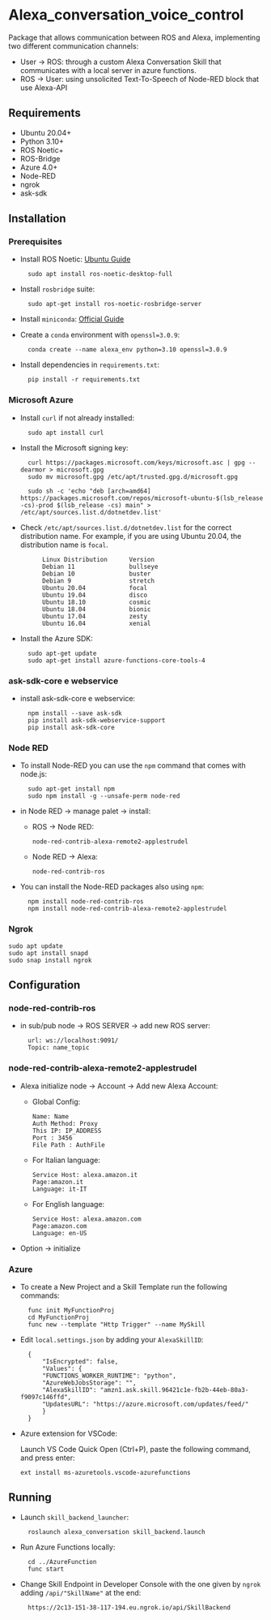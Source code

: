# Alexa_conversation_voice_control

Package that allows communication between ROS and Alexa, implementing two different communication channels:

- User → ROS: through a custom Alexa Conversation Skill that communicates with a local server in azure functions.
- ROS → User: using unsolicited Text-To-Speech of Node-RED block that use Alexa-API

## Requirements

- Ubuntu 20.04+
- Python 3.10+
- ROS Noetic+
- ROS-Bridge
- Azure 4.0+
- Node-RED
- ngrok
- ask-sdk

## Installation

### Prerequisites

- Install ROS Noetic: [Ubuntu Guide](http://wiki.ros.org/noetic/Installation/Ubuntu)

        sudo apt install ros-noetic-desktop-full

- Install `rosbridge` suite:

        sudo apt-get install ros-noetic-rosbridge-server

- Install `miniconda`: [Official Guide](https://docs.conda.io/en/main/miniconda.html)

- Create a `conda` environment with `openssl=3.0.9`:

        conda create --name alexa_env python=3.10 openssl=3.0.9

- Install dependencies in `requirements.txt`:

        pip install -r requirements.txt

### Microsoft Azure

- Install `curl` if not already installed:

        sudo apt install curl

- Install the Microsoft signing key:

        curl https://packages.microsoft.com/keys/microsoft.asc | gpg --dearmor > microsoft.gpg
        sudo mv microsoft.gpg /etc/apt/trusted.gpg.d/microsoft.gpg

        sudo sh -c 'echo "deb [arch=amd64] https://packages.microsoft.com/repos/microsoft-ubuntu-$(lsb_release -cs)-prod $(lsb_release -cs) main" > /etc/apt/sources.list.d/dotnetdev.list'

- Check `/etc/apt/sources.list.d/dotnetdev.list` for the correct distribution name. For example, if you are using Ubuntu 20.04, the distribution name is `focal`.

            Linux Distribution      Version
            Debian 11               bullseye
            Debian 10               buster
            Debian 9                stretch
            Ubuntu 20.04            focal
            Ubuntu 19.04            disco
            Ubuntu 18.10            cosmic
            Ubuntu 18.04            bionic
            Ubuntu 17.04            zesty
            Ubuntu 16.04            xenial

- Install the Azure SDK:

        sudo apt-get update
        sudo apt-get install azure-functions-core-tools-4

### ask-sdk-core e webservice

- install ask-sdk-core e webservice:

        npm install --save ask-sdk
        pip install ask-sdk-webservice-support
        pip install ask-sdk-core

### Node RED

- To install Node-RED you can use the `npm` command that comes with node.js:

        sudo apt-get install npm
        sudo npm install -g --unsafe-perm node-red

- in Node RED → manage palet → install:

  - ROS → Node RED:

        node-red-contrib-alexa-remote2-applestrudel

  - Node RED → Alexa:

        node-red-contrib-ros

- You can install the Node-RED packages also using `npm`:

        npm install node-red-contrib-ros
        npm install node-red-contrib-alexa-remote2-applestrudel

### Ngrok

    sudo apt update
    sudo apt install snapd
    sudo snap install ngrok

## Configuration

### node-red-contrib-ros

- in sub/pub node → ROS SERVER → add new ROS server:

        url: ws://localhost:9091/
        Topic: name_topic

### node-red-contrib-alexa-remote2-applestrudel

- Alexa initialize node → Account → Add new Alexa Account:

  - Global Config:

        Name: Name
        Auth Method: Proxy
        This IP: IP_ADDRESS
        Port : 3456
        File Path : AuthFile

  - For Italian language:

        Service Host: alexa.amazon.it
        Page:amazon.it
        Language: it-IT

  - For English language:

        Service Host: alexa.amazon.com
        Page:amazon.com
        Language: en-US

- Option → initialize

### Azure

- To create a New Project and a Skill Template run the following commands:

        func init MyFunctionProj
        cd MyFunctionProj
        func new --template "Http Trigger" --name MySkill

- Edit `local.settings.json` by adding your `AlexaSkillID`:

        {
            "IsEncrypted": false,
            "Values": {
            "FUNCTIONS_WORKER_RUNTIME": "python",
            "AzureWebJobsStorage": "",
            "AlexaSkillID": "amzn1.ask.skill.96421c1e-fb2b-44eb-80a3-f9097c146ffd",
            "UpdatesURL": "https://azure.microsoft.com/updates/feed/"
            }
        }

- Azure extension for VSCode:

  Launch VS Code Quick Open (Ctrl+P), paste the following command, and press enter:

      ext install ms-azuretools.vscode-azurefunctions

## Running

- Launch `skill_backend_launcher`:

        roslaunch alexa_conversation skill_backend.launch

- Run Azure Functions locally:

        cd ../AzureFunction
        func start

- Change Skill Endpoint in Developer Console with the one given by `ngrok` adding `/api/"SkillName"` at the end:

        https://2c13-151-38-117-194.eu.ngrok.io/api/SkillBackend
